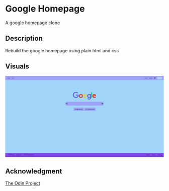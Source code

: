 # Google Homepage

A google homepage clone

## Description

Rebuild the google homepage using plain html and css

## Visuals

![preview](./images/preview.png)

## Acknowledgment

[The Odin Project](https://www.theodinproject.com/)
